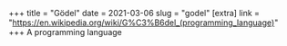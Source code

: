 +++
title = "Gödel"
date = 2021-03-06
slug = "godel"
[extra]
link = "https://en.wikipedia.org/wiki/G%C3%B6del_(programming_language)"
+++
A programming language

